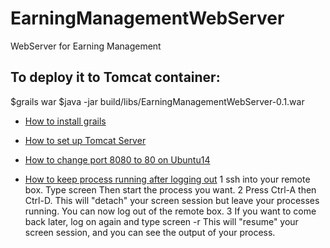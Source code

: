 # EarningManagementWebServer
WebServer for Earning Management


## To deploy it to Tomcat container:

$grails war
$java -jar build/libs/EarningManagementWebServer-0.1.war

* [How to install grails](http://www.tothenew.com/blog/grails-3-and-deployment-to-tomcat-container/)

* [How to set up Tomcat Server](https://www.digitalocean.com/community/tutorials/how-to-install-apache-tomcat-8-on-ubuntu-16-04) 

* [How to change port 8080 to 80 on Ubuntu14](https://www.digitalocean.com/community/questions/changing-from-port-8080-to-port-80)
* [How to keep process running after logging out](http://askubuntu.com/questions/8653/how-to-keep-processes-running-after-ending-ssh-session)
 1 ssh into your remote box. Type screen Then start the process you want.
 2 Press Ctrl-A then Ctrl-D. This will "detach" your screen session but leave your processes running. You can now log out of the remote box.
 3 If you want to come back later, log on again and type screen -r This will "resume" your screen session, and you can see the output of your process.
